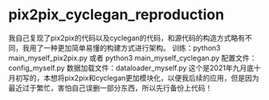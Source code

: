 # pix2pix_cyclegan_reproduction
我自己复现了pix2pix的代码以及cyclegan的代码，和源代码的构造方式略有不同，我用了一种更加简单易懂的构建方式进行架构。
训练：python3 main_myself_pix2pix.py 或者 python3 main_myself_cyclegan.py
配置文件：config_myself.py
数据加载文件：dataloader_myself.py
这个是2021年九月底十月初写的，本想将pix2pix和cyclegan更加模块化，以便我后续的应用，但是因为最近过于繁忙，害怕自己误删一部分东西，所以先行备份上代码！
